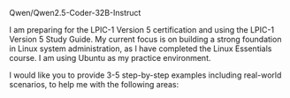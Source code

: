 Qwen/Qwen2.5-Coder-32B-Instruct

I am preparing for the LPIC-1 Version 5 certification and using the LPIC-1 Version 5 Study Guide. My current focus is on building a strong foundation in Linux system administration, as I have completed the Linux Essentials course. I am using Ubuntu as my practice environment.

I would like you to provide 3-5 step-by-step examples including real-world scenarios, to help me with the following areas:
